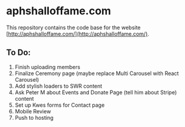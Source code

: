 # aphshalloffame.com

This repository contains the code base for the website [http://aphshalloffame.com/](http://aphshalloffame.com/).

## To Do:

1. Finish uploading members
2. Finalize Ceremony page (maybe replace Multi Carousel with React Carousel)
3. Add stylish loaders to SWR content
4. Ask Peter M about Events and Donate Page (tell him about Stripe) content
5. Set up Kwes forms for Contact page
6. Mobile Review
7. Push to hosting
